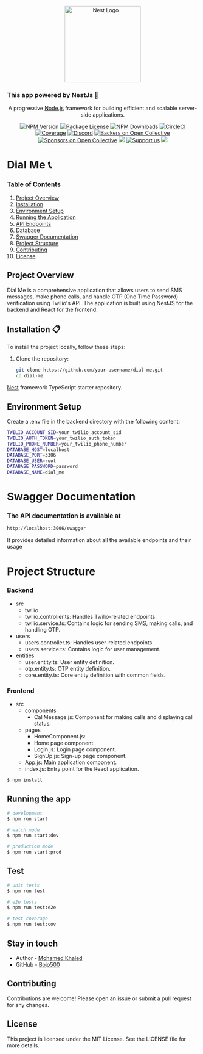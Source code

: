 <p align="center">
  <a href="http://nestjs.com/" target="blank"><img src="https://nestjs.com/img/logo-small.svg" width="200" alt="Nest Logo" /></a>
</p>

[circleci-image]: https://img.shields.io/circleci/build/github/nestjs/nest/master?token=abc123def456
[circleci-url]: https://circleci.com/gh/nestjs/nest
### This app powered by NestJs 🚀
  <p align="center">A progressive <a href="http://nodejs.org" target="_blank">Node.js</a> framework for building efficient and scalable server-side applications.</p>
    <p align="center">
<a href="https://www.npmjs.com/~nestjscore" target="_blank"><img src="https://img.shields.io/npm/v/@nestjs/core.svg" alt="NPM Version" /></a>
<a href="https://www.npmjs.com/~nestjscore" target="_blank"><img src="https://img.shields.io/npm/l/@nestjs/core.svg" alt="Package License" /></a>
<a href="https://www.npmjs.com/~nestjscore" target="_blank"><img src="https://img.shields.io/npm/dm/@nestjs/common.svg" alt="NPM Downloads" /></a>
<a href="https://circleci.com/gh/nestjs/nest" target="_blank"><img src="https://img.shields.io/circleci/build/github/nestjs/nest/master" alt="CircleCI" /></a>
<a href="https://coveralls.io/github/nestjs/nest?branch=master" target="_blank"><img src="https://coveralls.io/repos/github/nestjs/nest/badge.svg?branch=master#9" alt="Coverage" /></a>
<a href="https://discord.gg/G7Qnnhy" target="_blank"><img src="https://img.shields.io/badge/discord-online-brightgreen.svg" alt="Discord"/></a>
<a href="https://opencollective.com/nest#backer" target="_blank"><img src="https://opencollective.com/nest/backers/badge.svg" alt="Backers on Open Collective" /></a>
<a href="https://opencollective.com/nest#sponsor" target="_blank"><img src="https://opencollective.com/nest/sponsors/badge.svg" alt="Sponsors on Open Collective" /></a>
  <a href="https://paypal.me/kamilmysliwiec" target="_blank"><img src="https://img.shields.io/badge/Donate-PayPal-ff3f59.svg"/></a>
    <a href="https://opencollective.com/nest#sponsor"  target="_blank"><img src="https://img.shields.io/badge/Support%20us-Open%20Collective-41B883.svg" alt="Support us"></a>
  <a href="https://twitter.com/nestframework" target="_blank"><img src="https://img.shields.io/twitter/follow/nestframework.svg?style=social&label=Follow"></a>
</p>
  <!--[![Backers on Open Collective](https://opencollective.com/nest/backers/badge.svg)](https://opencollective.com/nest#backer)
  [![Sponsors on Open Collective](https://opencollective.com/nest/sponsors/badge.svg)](https://opencollective.com/nest#sponsor)-->


# Dial Me 📞

### Table of Contents

1. [Project Overview](#project-overview)
2. [Installation](#installation)
3. [Environment Setup](#environment-setup)
4. [Running the Application](#running-the-application)
5. [API Endpoints](#api-endpoints)
6. [Database](#database)
7. [Swagger Documentation](#swagger-documentation)
8. [Project Structure](#project-structure)
9. [Contributing](#contributing)
10. [License](#license)

## Project Overview

Dial Me is a comprehensive application that allows users to send SMS messages,
make phone calls, and handle OTP (One Time Password) verification using Twilio's API.
The application is built using NestJS for the backend and React for the frontend.

## Installation 📋

To install the project locally, follow these steps:

1. Clone the repository:
   ```bash
   git clone https://github.com/your-username/dial-me.git
   cd dial-me


[Nest](https://github.com/nestjs/nest) framework TypeScript starter repository.


## Environment Setup

Create a .env file in the backend directory with the following content:
```bash
TWILIO_ACCOUNT_SID=your_twilio_account_sid
TWILIO_AUTH_TOKEN=your_twilio_auth_token
TWILIO_PHONE_NUMBER=your_twilio_phone_number
DATABASE_HOST=localhost
DATABASE_PORT=3306
DATABASE_USER=root
DATABASE_PASSWORD=password
DATABASE_NAME=dial_me
```

 # Swagger Documentation
### The API documentation is available at
```bash
http://localhost:3006/swagger
```
 <p>It provides detailed information about all the available endpoints and their usage</p> 




# Project Structure
 ### Backend
 - src 
   - twilio
   - twilio.controller.ts: Handles Twilio-related endpoints.
   - twilio.service.ts: Contains logic for sending SMS, making calls, and handling OTP.
 - users
   - users.controller.ts: Handles user-related endpoints.
   - users.service.ts: Contains logic for user management.
- entities
  - user.entity.ts: User entity definition.
  - otp.entity.ts: OTP entity definition.
  - core.entity.ts: Core entity definition with common fields.


### Frontend
 - src
   - components
     - CallMessage.js: Component for making calls and displaying call status.
   - pages
      - HomeComponent.js:
      - Home page component.
      - Login.js: Login page component.
      - SignUp.js: Sign-up page component.
   - App.js: Main application component.
   - index.js: Entry point for the React application.

```bash
$ npm install
```

## Running the app

```bash
# development
$ npm run start

# watch mode
$ npm run start:dev

# production mode
$ npm run start:prod
```

## Test

```bash
# unit tests
$ npm run test

# e2e tests
$ npm run test:e2e

# test coverage
$ npm run test:cov
```

## Stay in touch

- Author - [Mohamed Khaled](https://linkedin.com/in/mohamed-nodejs-backend/)
- GitHub - [Bojo500](https://github.com/bojo500)


## Contributing
Contributions are welcome! Please open an issue or submit a pull request for any changes.


## License
This project is licensed under the MIT License. See the LICENSE file for more details.
